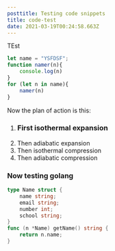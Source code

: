 ```yaml
---
posttitle: Testing code snippets
title: code-test
date: 2021-03-19T00:24:58.663Z
---
```

TEst

``` Javascript
let name = "YSFDSF";
function namer(n){
    console.log(n)
}
for (let n in name){
    namer(n)
}
```
Now the plan of action is this:
1. ### First isothermal expansion
2. Then adiabatic expansion
3. Then isothermal compression
4. Then adiabatic compression

### Now testing golang

``` Go
type Name struct {
    name string;
    email string;
    number int;
    school string;
}
func (n *Name) getName() string {
    return n.name;
}
```